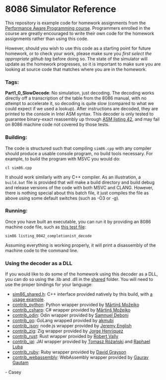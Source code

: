 # 8086 Simulator Reference

This repository is example code for homework assignments from the [Performance Aware Programming course](https://www.computerenhance.com/p/table-of-contents). Programmers enrolled in the course are greatly encouraged to write their own code for the homework assignments rather than using this code.

However, should you wish to use this code as a starting point for future homework, or to check your work, please make sure you _first select the appropriate github tag_ before doing so. The state of the simulator will update as the homework progresses, so it is important to make sure you are looking at source code that matches where you are in the homework.

### Tags:

**Part1_0_SlowDecode**: No simulation, just decoding. The decoding works directly off a transcription of the table from the 8086 manual, with no attempt to accelerate it, so decoding is quite slow (compared to what we could expect if we used a lookup). After instructions are decoded, they are printed to the console in Intel ASM syntax. This decoder is only tested to guarantee binary-exact reassembly up through [ASM listing 42](../part1/listing_0042_completionist_decode.asm), and may fail on 8086 machine code not covered by those tests.

### Building:

The code is structured such that compiling `sim86.cpp` with any compiler should produce a usable console program, no build tools necessary. For example, to build the program with MSVC you would do:

```
cl sim86.cpp
```

It should work similarly with any C++ compiler. As an illustration, a `build.bat` file is provided that will make a build directory and build debug and release versions of the code with both MSVC and CLANG. However, there is nothing special about this batch file, it just compiles the file as above using some default switches (such as -O3 or -g).

### Running:

Once you have built an executable, you can run it by providing an 8086 machine code file, such as [this test file](../part1/listing_0042_completionist_decode):

```
sim86 listing_0042_completionist_decode
```

Assuming everything is working properly, it will print a disassembly of the machine code to the command line.

### Using the decoder as a DLL

If you would like to do some of the homework using this decoder as a DLL, you can do so using the .lib and .dll in the [shared](./shared) folder. You will need to use the proper bindings for your language:

* [sim86_shared.h](./shared/sim86_shared.h): C++ interface provided natively by this build, with [a usage example](./shared/shared_library_test.cpp).
* [contrib_python](./shared/contrib_python): Python wrapper provided by [Mārtiņš Možeiko](https://github.com/mmozeiko)
* [contrib_csharp](./shared/contrib_csharp): C# wrapper provided by [Mārtiņš Možeiko](https://github.com/mmozeiko)
* [contrib_odin](./shared/contrib_odin): Odin wrapper provided by [Samnuel Deboni](https://github.com/SamuelDeboni)
* [contrib_go](./shared/contrib_go): GoLang wrapped provided by [akmubi](https://github.com/akmubi)
* [contrib_json](./shared/contrib_nodejs): node.js wrapper provided by [Jeremy English](https://github.com/jeng)
* [contrib_zig](./shared/contrib_zig): Zig wrapper provided by [Jorge Henriquez](https://github.com/penguingovernor)
* [contrib_rust](./shared/contrib_rust): Rust wrapper provided by [Robert Vally](https://github.com/shiver)
* [contrib_jai](./shared/contrib_jai): JAI wrapper provided by [Tomasz Różański](https://github.com/tomasz-rozanski) and [Raphael Luba](https://github.com/rluba)
* [contrib_ruby](./shared/contrib_ruby): Ruby wrapper provided by [David Grayson](https://github.com/DavidEGrayson)
* [contrib_webassembly](./shared/contrib_webassembly): WebAssembly wrapper provided by [Gaurav Gautam]([gautam1168](https://github.com/gautam1168))

\- Casey
